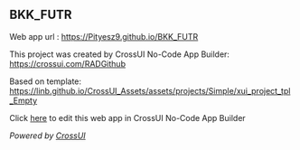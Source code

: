 ## BKK_FUTR
Web app url : https://Pityesz9.github.io/BKK_FUTR

This project was created by CrossUI No-Code App Builder: https://crossui.com/RADGithub

Based on template: https://linb.github.io/CrossUI_Assets/assets/projects/Simple/xui_project_tpl_Empty

Click [here](https://crossui.com/RADGithub/#!from=github&owner=Pityesz9&repo=BKK_FUTR) to edit this web app in CrossUI No-Code App Builder

<i>Powered by [CrossUI](https://crossui.com)</i>
